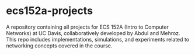 # ecs152a-projects
A repository containing all projects for ECS 152A (Intro to Computer Networks) at UC Davis, collaboratively developed by Abdul and Mehroz. This repo includes implementations, simulations, and experiments related to networking concepts covered in the course.

